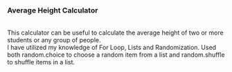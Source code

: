 <h3> Average Height Calculator </h3>
<br>
This calculator can be useful to calculate the average height of two or more students or any group of people.
<br>
I have utilized my knowledge of For Loop, Lists and Randomization. Used both random.choice to choose a random item from a list and random.shuffle to shuffle items in a list.